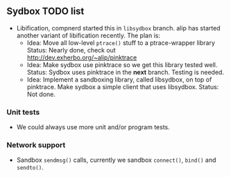 ## Sydbox TODO list

  - Libification, compnerd started this in `libsydbox` branch.
    alip has started another variant of libification recently.
    The plan is:
       - Idea: Move all low-level `ptrace()` stuff to a ptrace-wrapper library
         Status: Nearly done, check out http://dev.exherbo.org/~alip/pinktrace
       - Idea: Make sydbox use pinktrace so we get this library tested well.
         Status: Sydbox uses pinktrace in the **next** branch. Testing is needed.
       - Idea: Implement a sandboxing library, called libsydbox, on top of
         pinktrace. Make sydbox a simple client that uses libsydbox.
         Status: Not done.

### Unit tests
  - We could always use more unit and/or program tests.

### Network support
  - Sandbox `sendmsg()` calls, currently we sandbox `connect()`, `bind()` and `sendto()`.


